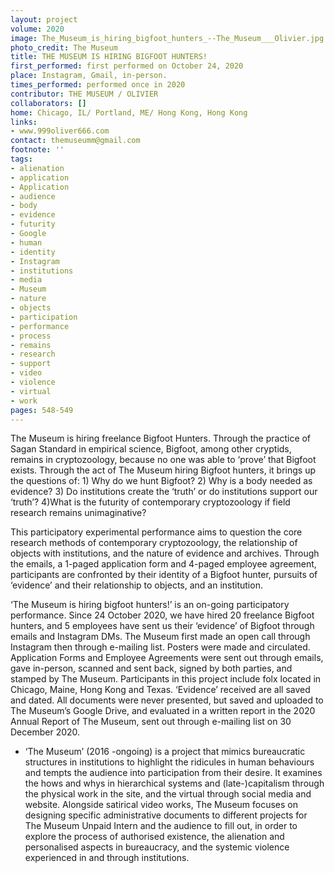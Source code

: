 ```yaml
---
layout: project
volume: 2020
image: The_Museum_is_hiring_bigfoot_hunters_--The_Museum___Olivier.jpg
photo_credit: The Museum
title: THE MUSEUM IS HIRING BIGFOOT HUNTERS!
first_performed: first performed on October 24, 2020
place: Instagram, Gmail, in-person.
times_performed: performed once in 2020
contributor: THE MUSEUM / OLIVIER
collaborators: []
home: Chicago, IL/ Portland, ME/ Hong Kong, Hong Kong
links:
- www.999oliver666.com
contact: themuseumm@gmail.com
footnote: ''
tags:
- alienation
- application
- Application
- audience
- body
- evidence
- futurity
- Google
- human
- identity
- Instagram
- institutions
- media
- Museum
- nature
- objects
- participation
- performance
- process
- remains
- research
- support
- video
- violence
- virtual
- work
pages: 548-549
---
```



The Museum is hiring freelance Bigfoot Hunters. Through the practice of Sagan Standard in empirical science, Bigfoot, among other cryptids, remains in cryptozoology, because no one was able to ‘prove’ that Bigfoot exists. Through the act of The Museum hiring Bigfoot hunters, it brings up the questions of: 1) Why do we hunt Bigfoot? 2) Why is a body needed as evidence? 3) Do institutions create the ‘truth’ or do institutions support our ‘truth’? 4)What is the futurity of contemporary cryptozoology if field research remains unimaginative? 

This participatory experimental performance aims to question the core research methods of contemporary cryptozoology, the relationship of objects with institutions, and the nature of evidence and archives. Through the emails, a 1-paged application form and 4-paged employee agreement, participants are confronted by their identity of a Bigfoot hunter, pursuits of ‘evidence’ and their relationship to objects, and an institution. 

‘The Museum is hiring bigfoot hunters!’ is an on-going participatory performance. Since 24 October 2020, we have hired 20 freelance Bigfoot hunters, and 5 employees have sent us their ‘evidence’ of Bigfoot through emails and Instagram DMs. The Museum first made an open call through Instagram then through e-mailing list. Posters were made and circulated. Application Forms and Employee Agreements were sent out through emails, gave in-person, scanned and sent back, signed by both parties, and stamped by The Museum. Participants in this project include folx located in Chicago, Maine, Hong Kong and Texas. ‘Evidence’ received are all saved and dated. All documents were never presented, but saved and uploaded to The Museum’s Google Drive, and evaluated in a written report in the 2020 Annual Report of The Museum, sent out through e-mailing list on 30 December 2020. 

* ‘The Museum’ (2016 -ongoing) is a project that mimics bureaucratic structures in institutions to highlight the ridicules in human behaviours and tempts the audience into participation from their desire. It examines the hows and whys in hierarchical systems and (late-)capitalism through the physical work in the site, and the virtual through social media and website. Alongside satirical video works, The Museum focuses on designing specific administrative documents to different projects for The Museum Unpaid Intern and the audience to fill out, in order to explore the process of authorised existence, the alienation and personalised aspects in bureaucracy, and the systemic violence experienced in and through institutions.
